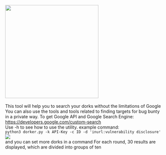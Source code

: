 <img style="width: 300px; height: 300px;" src="http://meentest.net/meentest.png"></br></br>
This tool will help you to search your dorks without the limitations of Google
You can also use the tools and tools related to finding targets for bug bunty in a private way.
To get Google API and Google Search Engine:</br>
https://developers.google.com/custom-search </br>
Use -h to see how to use the utility.
example command:
</br>
```python3 dorker.py -k API-Key -c ID -d 'inurl:vulnerability disclosure'```
</br>
<img src="http://meentest.net/dorker2.gif"></br>
and you can set more dorks in a command
For each round, 30 results are displayed, which are divided into groups of ten

